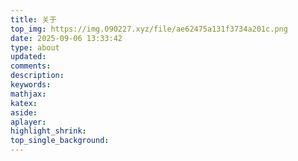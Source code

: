 ```yaml
---
title: 关于
top_img: https://img.090227.xyz/file/ae62475a131f3734a201c.png
date: 2025-09-06 13:33:42
type: about
updated:
comments:
description:
keywords:
mathjax:
katex:
aside:
aplayer:
highlight_shrink:
top_single_background:
---
```

